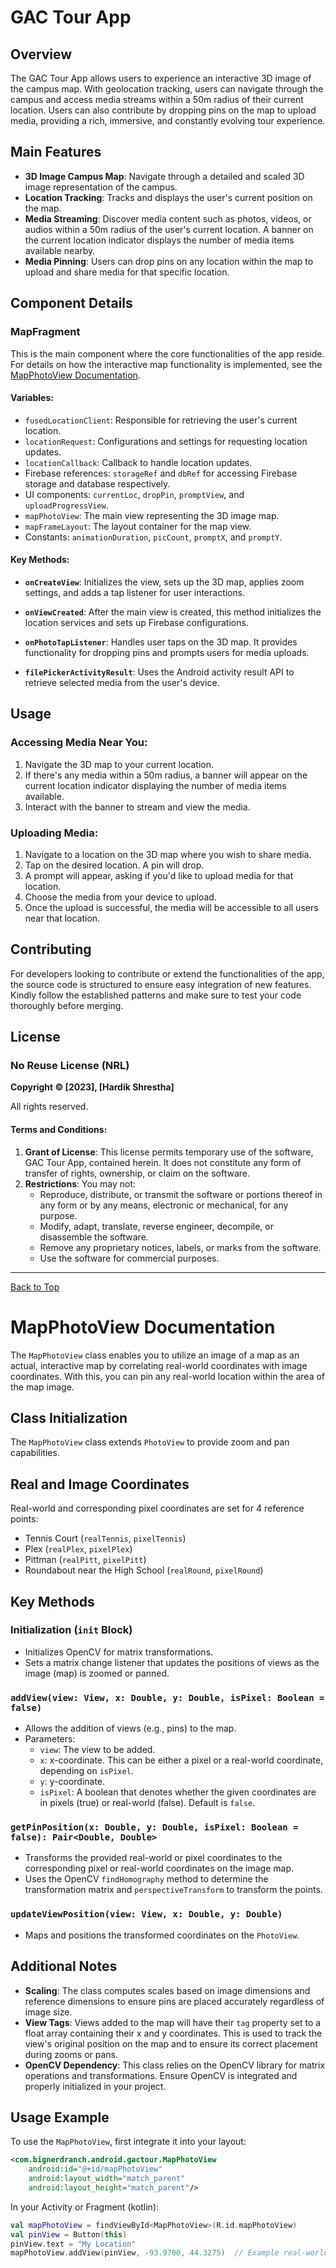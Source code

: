 # GAC Tour App 

## Overview
The GAC Tour App allows users to experience an interactive 3D image of the campus map. With geolocation tracking, users can navigate through the campus and access media streams within a 50m radius of their current location. Users can also contribute by dropping pins on the map to upload media, providing a rich, immersive, and constantly evolving tour experience.

## Main Features

- **3D Image Campus Map**: Navigate through a detailed and scaled 3D image representation of the campus.
- **Location Tracking**: Tracks and displays the user's current position on the map.
- **Media Streaming**: Discover media content such as photos, videos, or audios within a 50m radius of the user's current location. A banner on the current location indicator displays the number of media items available nearby.
- **Media Pinning**: Users can drop pins on any location within the map to upload and share media for that specific location.

## Component Details

### MapFragment
This is the main component where the core functionalities of the app reside.
For details on how the interactive map functionality is implemented, see the [MapPhotoView Documentation](#mapphotoview-documentation).

#### Variables:
- `fusedLocationClient`: Responsible for retrieving the user's current location.
- `locationRequest`: Configurations and settings for requesting location updates.
- `locationCallback`: Callback to handle location updates.
- Firebase references: `storageRef` and `dbRef` for accessing Firebase storage and database respectively.
- UI components: `currentLoc`, `dropPin`, `promptView`, and `uploadProgressView`.
- `mapPhotoView`: The main view representing the 3D image map.
- `mapFrameLayout`: The layout container for the map view.
- Constants: `animationDuration`, `picCount`, `promptX`, and `promptY`.

#### Key Methods:

- **`onCreateView`**: Initializes the view, sets up the 3D map, applies zoom settings, and adds a tap listener for user interactions.
  
- **`onViewCreated`**: After the main view is created, this method initializes the location services and sets up Firebase configurations.

- **`onPhotoTapListener`**: Handles user taps on the 3D map. It provides functionality for dropping pins and prompts users for media uploads.

- **`filePickerActivityResult`**: Uses the Android activity result API to retrieve selected media from the user's device.

## Usage

### Accessing Media Near You:
1. Navigate the 3D map to your current location.
2. If there's any media within a 50m radius, a banner will appear on the current location indicator displaying the number of media items available.
3. Interact with the banner to stream and view the media.

### Uploading Media:
1. Navigate to a location on the 3D map where you wish to share media.
2. Tap on the desired location. A pin will drop.
3. A prompt will appear, asking if you'd like to upload media for that location.
4. Choose the media from your device to upload.
5. Once the upload is successful, the media will be accessible to all users near that location.

## Contributing
For developers looking to contribute or extend the functionalities of the app, the source code is structured to ensure easy integration of new features. Kindly follow the established patterns and make sure to test your code thoroughly before merging.

## License

### No Reuse License (NRL)

**Copyright © [2023], [Hardik Shrestha]**

All rights reserved.

#### Terms and Conditions:

1. **Grant of License**: This license permits temporary use of the software, GAC Tour App, contained herein. It does not constitute any form of transfer of rights, ownership, or claim on the software.
2. **Restrictions**: You may not:
   - Reproduce, distribute, or transmit the software or portions thereof in any form or by any means, electronic or mechanical, for any purpose.
   - Modify, adapt, translate, reverse engineer, decompile, or disassemble the software.
   - Remove any proprietary notices, labels, or marks from the software.
   - Use the software for commercial purposes.

---

[Back to Top](#gac-tour-app-documentation)

# MapPhotoView Documentation

The `MapPhotoView` class enables you to utilize an image of a map as an actual, interactive map by correlating real-world coordinates with image coordinates. With this, you can pin any real-world location within the area of the map image.

## Class Initialization

The `MapPhotoView` class extends `PhotoView` to provide zoom and pan capabilities.

## Real and Image Coordinates

Real-world and corresponding pixel coordinates are set for 4 reference points:

- Tennis Court (`realTennis`, `pixelTennis`)
- Plex (`realPlex`, `pixelPlex`)
- Pittman (`realPitt`, `pixelPitt`)
- Roundabout near the High School (`realRound`, `pixelRound`)

## Key Methods

### Initialization (`init` Block)

- Initializes OpenCV for matrix transformations.
- Sets a matrix change listener that updates the positions of views as the image (map) is zoomed or panned.

### `addView(view: View, x: Double, y: Double, isPixel: Boolean = false)`

- Allows the addition of views (e.g., pins) to the map.
- Parameters:
  - `view`: The view to be added.
  - `x`: x-coordinate. This can be either a pixel or a real-world coordinate, depending on `isPixel`.
  - `y`: y-coordinate.
  - `isPixel`: A boolean that denotes whether the given coordinates are in pixels (true) or real-world (false). Default is `false`.

### `getPinPosition(x: Double, y: Double, isPixel: Boolean = false): Pair<Double, Double>`

- Transforms the provided real-world or pixel coordinates to the corresponding pixel or real-world coordinates on the image map.
- Uses the OpenCV `findHomography` method to determine the transformation matrix and `perspectiveTransform` to transform the points.

### `updateViewPosition(view: View, x: Double, y: Double)`

- Maps and positions the transformed coordinates on the `PhotoView`.

## Additional Notes

- **Scaling**: The class computes scales based on image dimensions and reference dimensions to ensure pins are placed accurately regardless of image size.
- **View Tags**: Views added to the map will have their `tag` property set to a float array containing their x and y coordinates. This is used to track the view's original position on the map and to ensure its correct placement during zooms or pans.
- **OpenCV Dependency**: This class relies on the OpenCV library for matrix operations and transformations. Ensure OpenCV is integrated and properly initialized in your project.

## Usage Example

To use the `MapPhotoView`, first integrate it into your layout:

```xml
<com.bignerdranch.android.gactour.MapPhotoView
    android:id="@+id/mapPhotoView"
    android:layout_width="match_parent"
    android:layout_height="match_parent"/>
```

In your Activity or Fragment (kotlin):
```kotlin
val mapPhotoView = findViewById<MapPhotoView>(R.id.mapPhotoView)
val pinView = Button(this)
pinView.text = "My Location"
mapPhotoView.addView(pinView, -93.9700, 44.3275)  // Example real-world coordinates
```

